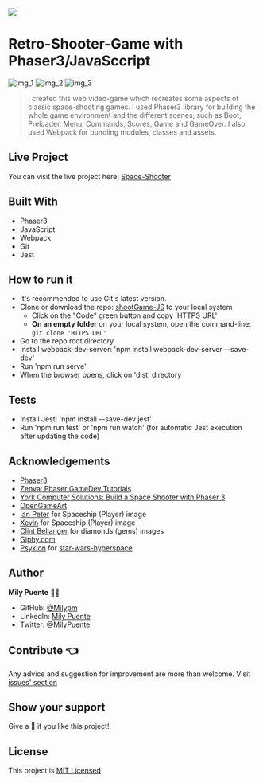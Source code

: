 ![](https://img.shields.io/badge/Microverse-blueviolet)
# Retro-Shooter-Game with Phaser3/JavaSccript

![img_1](https://user-images.githubusercontent.com/54684961/122150055-aeb15800-ce22-11eb-8017-08a6f0b0ac97.png)
![img_2](https://user-images.githubusercontent.com/54684961/122150131-c983cc80-ce22-11eb-9c13-ce806a8f314f.png)
![img_3](https://user-images.githubusercontent.com/54684961/122150095-bbce4700-ce22-11eb-9113-9cc13f9c0aae.png)

> I created this web video-game which recreates some aspects of classic space-shooting games. I used Phaser3 library for building the whole game environment and the different scenes, such as Boot, Preloader, Menu, Commands, Scores, Game and GameOver. I also used Webpack for bundling modules, classes and assets.

## Live Project
You can visit the live project here: [Space-Shooter]()

## Built With
- Phaser3
- JavaScript
- Webpack
- Git
- Jest
 
## How to run it
- It's recommended to use Git's latest version.
- Clone or download the repo: [shootGame-JS](https://github.com/Milypm/shootGame-JS) to your local system
    - Click on the "Code" green button and copy 'HTTPS URL'
    - **On an empty folder** on your local system, open the command-line: `git clone 'HTTPS URL'`
- Go to the repo root directory
- Install webpack-dev-server: 'npm install webpack-dev-server --save-dev'
- Run 'npm run serve'
- When the browser opens, click on 'dist' directory

## Tests
- Install Jest: 'npm install --save-dev jest'
- Run 'npm run test' or 'npm run watch' (for automatic Jest execution after updating the code)

## Acknowledgements
- [Phaser3](https://phaser.io/phaser3)
- [Zenva: Phaser GameDev Tutorials](https://phasertutorials.com/creating-a-phaser-3-template-part-1/)
- [York Computer Solutions: Build a Space Shooter with Phaser 3](https://learn.yorkcs.com/category/tutorials/gamedev/phaser-3/build-a-space-shooter-with-phaser-3/)
- [OpenGameArt](https://opengameart.org/)
- [Ian Peter](https://opengameart.org/users/ian-peter) for Spaceship (Player) image
- [Xevin](https://opengameart.org/users/xevin) for Spaceship (Player) image
- [Clint Bellanger](https://opengameart.org/users/clint-bellanger) for diamonds (gems) images
- [Giphy.com](https://giphy.com/)
- [Psyklon](https://giphy.com/balazsvarga/) for [star-wars-hyperspace](https://giphy.com/gifs/star-wars-hyperspace-l0GtxKBCRjO9TtRfy)

## Author
**Mily Puente** :woman_technologist:
- GitHub: [@Milypm](https://github.com/Milypm)
- LinkedIn: [Mily Puente](https://www.linkedin.com/in/milypuentem/)
- Twitter: [@MilyPuente](https://twitter.com/MilyPuente)
 
## Contribute :point_left:
Any advice and suggestion for improvement are more than welcome.
Visit [issues' section](https://github.com/Milypm/shootGame-JS/issues)

## Show your support
Give a :star2: if you like this project!

## License
This project is [MIT Licensed](https://github.com/Milypm/shootGame-JS/blob/build-game/LICENSE)
